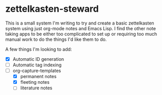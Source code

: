 # zettelkasten-steward

This is a small system I'm writing to try and create a basic zettelkasten system using just org-mode notes and Emacs Lisp. I find the other note taking apps to be either too complicated to set up or requiring too much manual work to do the things I'd like them to do.

A few things I'm looking to add:

- [x] Automatic ID generation
- [ ] Automatic tag indexing
- [ ] org-capture-templates
   - [x] permanent notes
   - [x] fleeting notes
   - [ ] literature notes
